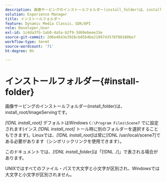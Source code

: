 ```yaml
---
description: 画像サービングのインストールフォルダー(install_folder)は、install_root/ImageServingです。
solution: Experience Manager
title: インストールフォルダー
feature: Dynamic Media Classic、SDK/API
role: Developer,User
exl-id: 1c4da3fb-1ab0-4a5a-b2f9-3d69ebeee15e
source-git-commit: 206e4643e3926cb85b4be2189743578f88180be7
workflow-type: tm+mt
source-wordcount: '71'
ht-degree: 0%

---
```


# インストールフォルダー{#install-folder}

画像サービングのインストールフォルダー(install_folder)は、install_root/ImageServingです。

*[!DNL install_root]* デフォルトはWindows `C:\Program Files\Scene7` でに設定されます(インス *[!DNL install_root]* トール時に別のフォルダーを選択することもできます)。Linuxでは、*[!DNL install_root]*&#x200B;は常に[!DNL /usr/local/scene7]である必要があります（シンボリックリンクを使用できます）。

このドキュメントでは、*[!DNL install_folder]*&#x200B;は「[!DNL ./]」で表される場合があります。

UNIXではすべてのファイル・パスで大文字と小文字が区別され、Windowsでは大文字と小文字が区別されません。
